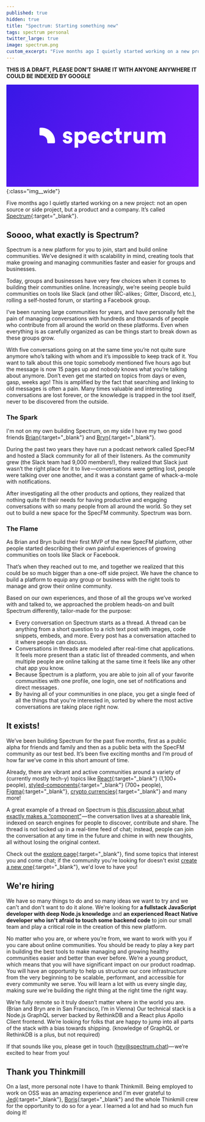 ```yaml
---
published: true
hidden: true
title: "Spectrum: Starting something new"
tags: spectrum personal
twitter_large: true
image: spectrum.png
custom_excerpt: "Five months ago I quietly started working on a new project: not an open source or side project, but a product and a company. Say hello to Spectrum!"
---
```


**THIS IS A DRAFT, PLEASE DON'T SHARE IT WITH ANYONE ANYWHERE IT COULD BE INDEXED BY GOOGLE**

![Spectrum logo](/img/spectrum.png){:class="img__wide"}

Five months ago I quietly started working on a new project: not an open source or side project, but a product and a company. It’s called [Spectrum](https://spectrum.chat){:target="_blank"}.

## Soooo, what exactly is Spectrum?

Spectrum is a new platform for you to join, start and build online communities. We’ve designed it with scalability in mind, creating tools that make growing and managing communities faster and easier for groups and businesses.

Today, groups and businesses have very few choices when it comes to building their communities online. Increasingly, we’re seeing people build communities on tools like Slack (and other IRC-alikes ;  Gitter, Discord, etc.), rolling a self-hosted forum, or starting a Facebook group.

I’ve been running large communities for years, and have personally felt the pain of managing conversations with hundreds and thousands of people who contribute from all around the world on these platforms. Even when everything is as carefully organized as can be things start to break down as these groups grow.

With five conversations going on at the same time you’re not quite sure anymore who’s talking with whom and it’s impossible to keep track of it. You want to talk about this one topic somebody mentioned five hours ago but the message is now 15 pages up and nobody knows what you’re talking about anymore. Don’t even get me started on topics from days or even, gasp, weeks ago! This is amplified by the fact that searching and linking to old messages is often a pain. Many times valuable and interesting conversations are lost forever, or the knowledge is trapped in the tool itself, never to be discovered from the outside.

### The Spark

I'm not on my own building Spectrum, on my side I have my two good friends [Brian](https://twitter.com/brian_lovin){:target="_blank"} and [Bryn](https://twitter.com/uberbryn){:target="_blank"}.

During the past two years they have run a podcast network called SpecFM and hosted a Slack community for all of their listeners. As the community grew (the Slack team had 9,000 members!), they realized that Slack just wasn’t the right place for it to live —conversations were getting lost, people were talking over one another, and it was a constant game of whack-a-mole with notifications.

After investigating all the other products and options, they realized that nothing quite fit their needs for having productive and engaging conversations with so many people from all around the world. So they set out to build a new space for the SpecFM community. Spectrum was born.

### The Flame

As Brian and Bryn build their first MVP of the new SpecFM platform, other people started describing their own painful experiences of growing communities on tools like Slack or Facebook.

That’s when they reached out to me, and together we realized that this could be so much bigger than a one-off side project. We have the chance to build a platform to equip any group or business with the right tools to manage and grow their online community.

Based on our own experiences, and those of all the groups we’ve worked with and talked to, we approached the problem heads-on and built Spectrum differently, tailor-made for the purpose:

- Every conversation on Spectrum starts as a thread. A thread can be anything from a short question to a rich text post with images, code snippets, embeds, and more. Every post has a conversation attached to it where people can discuss.
- Conversations in threads are modeled after real-time chat applications. It feels more present than a static list of threaded comments, and when multiple people are online talking at the same time it feels like any other chat app you know.
- Because Spectrum is a platform, you are able to join all of your favorite communities with one profile, one login, one set of notifications and direct messages .
- By having all of your communities in one place, you get a single feed of all the things that you're interested in, sorted by where the most active conversations are taking place right now.

## It exists!

We’ve been building Spectrum for the past five months, first as a public alpha for friends and family and then as a public beta with the SpecFM community as our test bed. It’s been five exciting months and I’m proud of how far we’ve come in this short amount of time.

Already, there are vibrant and active communities around a variety of (currently mostly tech-y) topics like [React](https://spectrum.chat/react){:target="_blank"} (1,100+ people), [styled-components](https://spectrum.chat/styled-components){:target="_blank"} (700+ people), [Figma](https://spectrum.chat/figma){:target="_blank"}, [crypto currencies](https://spectrum.chat/crypto){:target="_blank"} and many more!

A great example of a thread on Spectrum is [this discussion about what exactly makes a “component”](https://spectrum.chat/thread/d350b632-a12b-4490-97f8-603384142e01) — the conversation lives at a shareable link, indexed on search engines for people to discover, contribute and share. The thread is not locked up in a real-time feed of chat; instead, people can join the conversation at any time in the future and chime in with new thoughts, all without losing the original context.

Check out the [explore page](https://spectrum.chat/explore){:target="_blank"}, find some topics that interest you and come chat; if the community you're looking for doesn't exist [create a new one](https://spectrum.chat/new/community){:target="_blank"}, we'd love to have you!

## We're hiring

We have so many things to do and so many ideas we want to try and we can't and don't want to do it alone. We're looking for **a fullstack JavaScript developer with deep Node.js knowledge** and **an experienced React Native developer who isn't afraid to touch some backend code** to join our small team and play a critical role in the creation of this new platform.

No matter who you are, or where you’re from, we want to work with you if you care about online communities. You should be ready to play a key part in building the best tools to make managing and growing healthy communities easier and better than ever before. We’re a young product, which means that you will have significant impact on our product roadmap. You will have an opportunity to help us structure our core infrastructure from the very beginning to be scalable, performant, and accessible for every community we serve. You will learn a lot with us every single day, making sure we're building the right thing at the right time the right way.

We’re fully remote so it truly doesn’t matter where in the world you are. (Brian and Bryn are in San Francisco, I’m in Vienna) Our technical stack is a Node.js GraphQL server backed by RethinkDB and a React plus Apollo Client frontend. We’re looking for folks that are happy to jump into all parts of the stack with a bias towards shipping. (knowledge of GraphQL or RethinkDB is a plus, but not required)

If that sounds like you, please get in touch ([hey@spectrum.chat](mailto:hey@spectrum.chat))— we’re excited to hear from you!

## Thank you Thinkmill

On a last, more personal note I have to thank Thinkmill. Being employed to work on OSS was an amazing experience and I'm ever grateful to [Jed](https://twitter.com/JedWatson){:target="_blank"}, [Boris](https://twitter.com/BorisBozic){:target="_blank"} and the whole Thinkmill crew for the opportunity to do so for a year. I learned a lot and had so much fun doing it!
